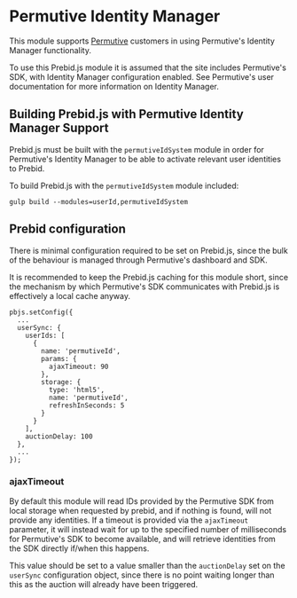 # Permutive Identity Manager

This module supports [Permutive](https://permutive.com/) customers in using Permutive's Identity Manager functionality.

To use this Prebid.js module it is assumed that the site includes Permutive's SDK, with Identity Manager configuration
enabled. See Permutive's user documentation for more information on Identity Manager.

## Building Prebid.js with Permutive Identity Manager Support

Prebid.js must be built with the `permutiveIdSystem` module in order for Permutive's Identity Manager to be able to
activate relevant user identities to Prebid.

To build Prebid.js with the `permutiveIdSystem` module included:

```
gulp build --modules=userId,permutiveIdSystem
```

## Prebid configuration

There is minimal configuration required to be set on Prebid.js, since the bulk of the behaviour is managed through
Permutive's dashboard and SDK.

It is recommended to keep the Prebid.js caching for this module short, since the mechanism by which Permutive's SDK
communicates with Prebid.js is effectively a local cache anyway.

```
pbjs.setConfig({
  ...
  userSync: {
    userIds: [
      {
        name: 'permutiveId',
        params: {
          ajaxTimeout: 90
        },
        storage: {
          type: 'html5',
          name: 'permutiveId',
          refreshInSeconds: 5
        }
      }
    ],
    auctionDelay: 100
  },
  ...
});
```

### ajaxTimeout

By default this module will read IDs provided by the Permutive SDK from local storage when requested by prebid, and if
nothing is found, will not provide any identities. If a timeout is provided via the `ajaxTimeout` parameter, it will
instead wait for up to the specified number of milliseconds for Permutive's SDK to become available, and will retrieve
identities from the SDK directly if/when this happens.

This value should be set to a value smaller than the `auctionDelay` set on the `userSync` configuration object, since
there is no point waiting longer than this as the auction will already have been triggered.